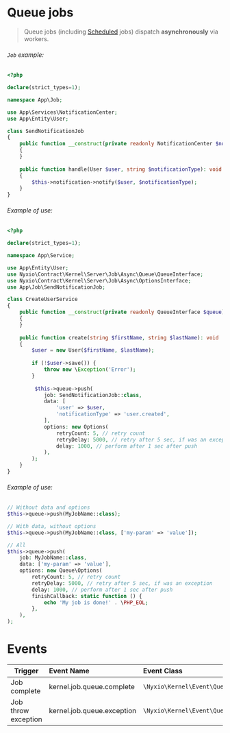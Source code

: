 # Queue jobs

> Queue jobs (including [Scheduled](scheduled-jobs.md) jobs) dispatch **asynchronously** via workers.


###### `Job` example:

```php
<?php

declare(strict_types=1);

namespace App\Job;

use App\Services\NotificationCenter;
use App\Entity\User;

class SendNotificationJob
{
    public function __construct(private readonly NotificationCenter $notification) 
    {
    }
    
    public function handle(User $user, string $notificationType): void
    {
        $this->notification->notify($user, $notificationType);
    }
}
```

###### Example of use:

```php
<?php

declare(strict_types=1);

namespace App\Service;

use App\Entity\User;
use Nyxio\Contract\Kernel\Server\Job\Async\Queue\QueueInterface;
use Nyxio\Contract\Kernel\Server\Job\Async\OptionsInterface;
use App\Job\SendNotificationJob;

class CreateUserService
{
    public function __construct(private readonly QueueInterface $queue) 
    {
    }
    
    public function create(string $firstName, string $lastName): void
    {
        $user = new User($firstName, $lastName);
        
        if (!$user->save()) {  
            throw new \Exception('Error');
        }
        
         $this->queue->push(
            job: SendNotificationJob::class,
            data: [
                'user' => $user,
                'notificationType' => 'user.created',
            ],
            options: new Options(
                retryCount: 5, // retry count
                retryDelay: 5000, // retry after 5 sec, if was an exception
                delay: 1000, // perform after 1 sec after push
            ),
        ); 
    }
}
```

###### Example of use:
```php
// Without data and options
$this->queue->push(MyJobName::class);

// With data, without options
$this->queue->push(MyJobName::class, ['my-param' => 'value']);

// All
$this->queue->push(
    job: MyJobName::class, 
    data: ['my-param' => 'value'], 
    options: new Queue\Options(
        retryCount: 5, // retry count
        retryDelay: 5000, // retry after 5 sec, if was an exception
        delay: 1000, // perform after 1 sec after push
        finishCallback: static function () {
            echo 'My job is done!' . \PHP_EOL;
        },
    ),
);
```


# Events

| Trigger              | Event Name                                   | Event Class                          |
|----------------------|:---------------------------------------------|:-------------------------------------|
| Job complete         | kernel.job.queue.complete                    | `\Nyxio\Kernel\Event\QueueComplete`  |
| Job throw exception  | kernel.job.queue.exception                   | `\Nyxio\Kernel\Event\QueueException` |
